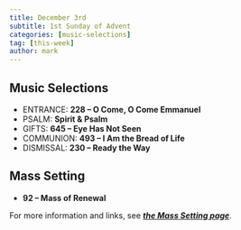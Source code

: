 ```yaml
---
title: December 3rd 
subtitle: 1st Sunday of Advent
categories: [music-selections]
tag: [this-week]
author: mark
---
```


## Music Selections

- ENTRANCE: **228 – O Come, O Come Emmanuel**
- PSALM: **Spirit & Psalm**
- GIFTS: **645 – Eye Has Not Seen**
- COMMUNION: **493 – I Am the Bread of Life**
- DISMISSAL: **230 – Ready the Way**

## Mass Setting

- **92 – Mass of Renewal**

For more information and links, see _**[the Mass Setting page](/mass-setting/)**_.
